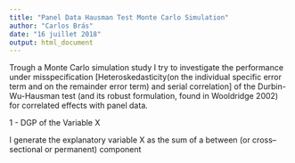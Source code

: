 ```yaml
---
title: "Panel Data Hausman Test Monte Carlo Simulation"
author: "Carlos Brás"
date: "16 juillet 2018"
output: html_document
---
```






Trough a Monte Carlo simulation study I try to investigate the performance under misspecification [Heteroskedasticity(on the individual specific error term and on the remainder error term) and serial correlation] of the Durbin-Wu-Hausman test (and its robust formulation, found in Wooldridge 2002) for correlated effects with panel data.

1 - DGP of the Variable X

I generate the explanatory variable X as the sum of a between (or cross–sectional or permanent) component 


